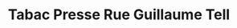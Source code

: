 ---
title: "Tabac Presse Rue Guillaume Tell"
url: /dijon/tabac-presse-rue-guillaume-tell/
shop: marchand de journaux
---